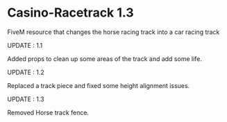 # Casino-Racetrack 1.3
FiveM resource that changes the horse racing track into a car racing track

UPDATE : 1.1

Added props to clean up some areas of the track and add some life.

UPDATE : 1.2

Replaced a track piece and fixed some height alignment issues.

UPDATE : 1.3

Removed Horse track fence.
